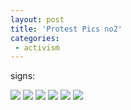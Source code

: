 ```yaml
---
layout: post
title: 'Protest Pics no2'
categories:
 - activism
---
```


signs:

<img src="images/jan18_protests/sign_dove.jpg">



<img src="images/jan18_protests/sign_fubush.jpg">



<img src="images/jan18_protests/sign_repent.jpg">



<img src="images/jan18_protests/sign_think.jpg">



<img src="images/jan18_protests/sign_thou.jpg">



<img src="images/jan18_protests/sign_wwjb.jpg">